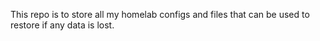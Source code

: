 This repo is to store all my homelab configs and files that can be used to restore if any data is lost.
